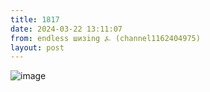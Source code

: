 ```yaml
---
title: 1817
date: 2024-03-22 13:11:07
from: endless шизing ⍼ (channel1162404975)
layout: post
---
```


![image](photos/photo_277@22-03-2024_13-11-07.jpg)


